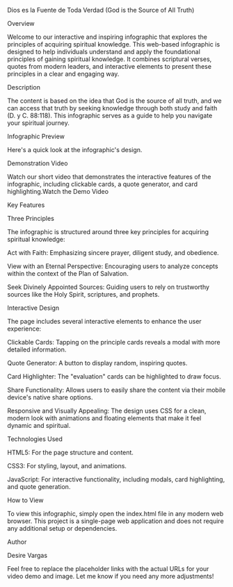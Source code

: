 Dios es la Fuente de Toda Verdad (God is the Source of All Truth)

Overview

Welcome to our interactive and inspiring infographic that explores the principles of acquiring spiritual knowledge. This web-based infographic is designed to help individuals understand and apply the foundational principles of gaining spiritual knowledge. It combines scriptural verses, quotes from modern leaders, and interactive elements to present these principles in a clear and engaging way.

Description

The content is based on the idea that God is the source of all truth, and we can access that truth by seeking knowledge through both study and faith (D. y C. 88:118). This infographic serves as a guide to help you navigate your spiritual journey.

Infographic Preview

Here's a quick look at the infographic's design.

Demonstration Video

Watch our short video that demonstrates the interactive features of the infographic, including clickable cards, a quote generator, and card highlighting.Watch the Demo Video

Key Features

Three Principles

The infographic is structured around three key principles for acquiring spiritual knowledge:

Act with Faith: Emphasizing sincere prayer, diligent study, and obedience.

View with an Eternal Perspective: Encouraging users to analyze concepts within the context of the Plan of Salvation.

Seek Divinely Appointed Sources: Guiding users to rely on trustworthy sources like the Holy Spirit, scriptures, and prophets.

Interactive Design

The page includes several interactive elements to enhance the user experience:

Clickable Cards: Tapping on the principle cards reveals a modal with more detailed information.

Quote Generator: A button to display random, inspiring quotes.

Card Highlighter: The "evaluation" cards can be highlighted to draw focus.

Share Functionality: Allows users to easily share the content via their mobile device's native share options.

Responsive and Visually Appealing: The design uses CSS for a clean, modern look with animations and floating elements that make it feel dynamic and spiritual.

Technologies Used

HTML5: For the page structure and content.

CSS3: For styling, layout, and animations.

JavaScript: For interactive functionality, including modals, card highlighting, and quote generation.

How to View

To view this infographic, simply open the index.html file in any modern web browser. This project is a single-page web application and does not require any additional setup or dependencies.

Author

Desire Vargas

Feel free to replace the placeholder links with the actual URLs for your video demo and image. Let me know if you need any more adjustments!

